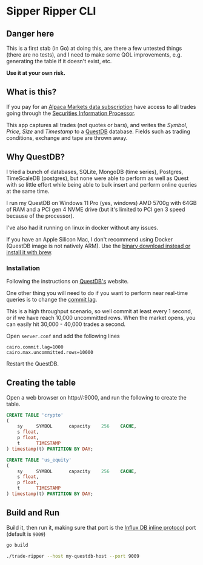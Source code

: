 # Sipper Ripper CLI

## Danger here

This is a first stab (in Go) at doing this, are there a few untested things (there are no tests), and I need to make some QOL improvements, e.g. generating the table if it doesn't exist, etc.

**Use it at your own risk.**

## What is this?

If you pay for
an [Alpaca Markets data subscription](https://alpaca.markets/docs/api-references/market-data-api/stock-pricing-data/realtime/)
have access to all trades going through
the [Securities Information Processor](https://polygon.io/blog/understanding-the-sips/).

This app captures all trades (not quotes or bars), and writes the *Symbol*, *Price*, *Size* and *Timestamp* to
a [QuestDB](https://questdb.io/docs/) database. Fields such as trading conditions, exchange and tape are thrown away.

## Why QuestDB?

I tried a bunch of databases, SQLite, MongoDB (time series), Postgres, TimeScaleDB (postgres), but none were able to
perform as well as Quest with so little effort while being able to bulk insert and perform online queries at the same
time.

I run my QuestDB on Windows 11 Pro (yes, windows) AMD 5700g with 64GB of RAM and a PCI gen 4 NVME drive (but it's
limited to
PCI gen 3 speed because of the processor).

I've also had it running on linux in docker without any issues.

If you have an Apple Silicon Mac, I don't recommend using Docker (QuestDB image is not natively ARM). Use
the [binary download instead or install it with brew](https://questdb.io/docs/get-started/homebrew).

### Installation

Following the instructions on [QuestDB's](https://questdb.io/docs/get-started/binaries/) website.

One other thing you will need to do if you want to perform near real-time queries is to change
the [commit lag](https://questdb.io/docs/guides/out-of-order-commit-lag/).

This is a high throughput scenario, so well commit at least every 1 second, or if we have reach 10,000 uncommitted rows.  When the market opens, you can easily hit 30,000 - 40,000 trades a second.

Open `server.conf` and add the following lines

```
cairo.commit.lag=1000
cairo.max.uncommitted.rows=10000
```

Restart the QuestDB.

## Creating the table

Open a web browser on http://<questdb-host>:9000, and run the following to create the table.

```sql
CREATE TABLE 'crypto'
(
    sy     SYMBOL      capacity    256    CACHE,
    s float,
    p float,
    t      TIMESTAMP
) timestamp(t) PARTITION BY DAY;

```

```sql
CREATE TABLE 'us_equity'
(
    sy     SYMBOL      capacity    256    CACHE,
    s float,
    p float,
    t      TIMESTAMP
) timestamp(t) PARTITION BY DAY;

```

## Build and Run

Build it, then run it, making sure that port is
the [Influx DB inline protocol](https://questdb.io/docs/develop/insert-data/#influxdb-line-protocol) port (default
is `9009`)

```bash
go build

./trade-ripper --host my-questdb-host --port 9009
```





